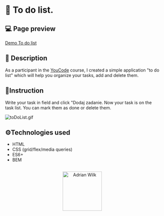 # :memo: To do list.

## :computer: Page preview
[Demo To do list](https://awilku.github.io/toDoListApplication/)
## :page_facing_up: Description
As a participant in the [YouCode](https://youcode.pl/frontend-developer/) course, I created a simple application "to do list" which will help you organize your tasks, add and delete them.
## :receipt:Instruction

Write your task in field and click "Dodaj zadanie. Now your task is on the task list. You can mark them as done or delete them.

![toDoList.gif](https://i.postimg.cc/j2Y8BRqZ/toDoList.gif)
## :gear:Technologies used
- HTML
- CSS (grid/flex/media queries)
- ES6+
- BEM
##
<p align="center">
  <img width="128" src="https://i.postimg.cc/MHZdn0T0/icon.png" alt="Adrian Wilk">
</p>

